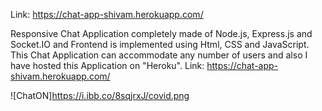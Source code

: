 Link: https://chat-app-shivam.herokuapp.com/

Responsive Chat Application completely made of Node.js, Express.js and Socket.IO and Frontend is implemented using Html, CSS and JavaScript.
This Chat Application can accommodate any number of users and also I have hosted this Application on "Heroku".
Link: https://chat-app-shivam.herokuapp.com/

![ChatON]https://i.ibb.co/8sqjrxJ/covid.png
